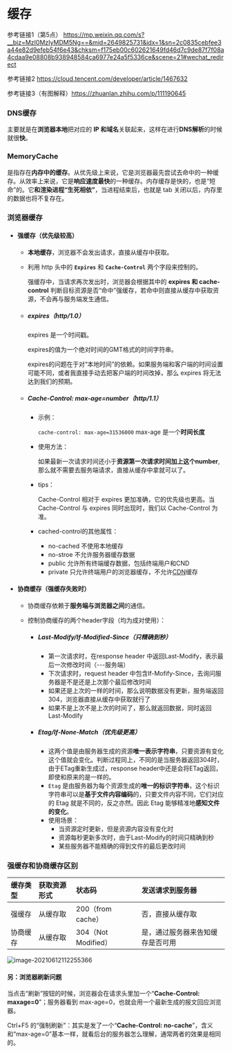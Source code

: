 # 缓存

参考链接1（第5点） https://mp.weixin.qq.com/s?__biz=MzI0MzIyMDM5Ng==&mid=2649825731&idx=1&sn=2c0835cebfee3a44e82d9efeb54f6e43&chksm=f175eb00c602621649fd46d7c9de87f7f08a4cdaa9e08808b938948584ca6977e24a5f5336ce&scene=21#wechat_redirect

参考链接2 https://cloud.tencent.com/developer/article/1467632

参考链接3（有图解释）https://zhuanlan.zhihu.com/p/111190645



### DNS缓存

主要就是在**浏览器本地**把对应的 **IP 和域名**关联起来，这样在进行**DNS解析**的时候就很**快**。



### MemoryCache

是指存在**内存中的缓存**。从优先级上来说，它是浏览器最先尝试去命中的一种缓存。从效率上来说，它是**响应速度最快**的一种缓存。内存缓存是快的，也是“短命”的。它**和渲染进程“生死相依”**，当进程结束后，也就是 tab 关闭以后，内存里的数据也将不复存在。



### 浏览器缓存

- #### 强缓存（优先级较高）

  - **本地缓存**，浏览器不会发出请求，直接从缓存中获取。

  - 利用 http 头中的 **`Expires`** 和 **`Cache-Control`** 两个字段来控制的。

    强缓存中，当请求再次发出时，浏览器会根据其中的 **expires 和 cache-control** 判断目标资源是否“命中”强缓存，若命中则直接从缓存中获取资源，不会再与服务端发生通信。

  - ##### expires（http/1.0）

    expires 是一个时间戳。

    expires的值为一个绝对时间的GMT格式的时间字符串。

    expires的问题在于对“本地时间”的依赖。如果服务端和客户端的时间设置可能不同，或者我直接手动去把客户端的时间改掉，那么 expires 将无法达到我们的预期。

  - ##### Cache-Control: max-age=number（http/1.1）

    - 示例：

      `cache-control: max-age=31536000`    max-age 是一个**时间长度**

    - 使用方法：

      如果最新一次请求时间还小于**资源第一次请求时间加上这个number**,那么就不需要去服务端请求，直接从缓存中拿就可以了。

    - tips：

      Cache-Control 相对于 expires 更加准确，它的优先级也更高。当 Cache-Control 与 expires 同时出现时，我们以 Cache-Control 为准。

    - cached-control的其他属性：
      - no-cached  不使用本地缓存
      - no-stroe 不允许服务器缓存数据
      - public 允许所有终端缓存数据，包括终端用户和CND
      - private 只允许终端用户的浏览器缓存，不允许[CDN](https://cloud.tencent.com/product/cdn?from=10680)缓存

    

- #### 协商缓存（强缓存失败时）

  - 协商缓存依赖于**服务端与浏览器之间**的通信。

  - 控制协商缓存的两个header字段（均为成对使用）：

    - ##### Last-Modify/If-Modified-Since（只精确到秒）

      - 第一次请求时，在response header 中返回Last-Modify，表示最后一次修改时间（---服务端）
      - 下次请求时，request header 中包含If-Mofify-Since，去询问服务器是不是还是上次那个最后修改时间
      - 如果还是上次的一样的时间，那么说明数据没有更新，服务端返回304，浏览器直接从缓存中获取就行了
      - 如果不是上次不是上次的时间了，那么就返回数据，同时返回Last-Modify

    - ##### Etag/If-None-Match（优先级更高）

      - 这两个值是由服务器生成的资源**唯一表示字符串**，只要资源有变化这个值就会变化。判断过程同上，不同的是当服务器返回304时，由于ETag重新生成过，response header中还是会将ETag返回，即使和原来的是一样的。
      - `Etag` 是由服务器为每个资源生成的**唯一的标识字符串**，这个标识字符串可以是**基于文件内容编码**的，只要文件内容不同，它们对应的 Etag 就是不同的，反之亦然。因此 Etag 能够精准地**感知文件的变化**。
      - 使用场景：
        - 当资源定时更新，但是资源内容没有变化时
        - 资源每秒更新多次时，由于Last-Modify的时间只精确到秒
        - 某些服务器不能精确的得到文件的最后更改时间

  



### 强缓存和协商缓存区别

| 缓存类型 | 获取资源形式 | 状态码              | 发送请求到服务器                 |
| :------- | :----------- | :------------------ | :------------------------------- |
| 强缓存   | 从缓存取     | 200（from cache）   | 否，直接从缓存取                 |
| 协商缓存 | 从缓存取     | 304（Not Modified） | 是，通过服务器来告知缓存是否可用 |



![image-20210612112255366](C:\Users\HP\AppData\Roaming\Typora\typora-user-images\image-20210612112255366.png)



#### 另：浏览器刷新问题

当点击“刷新”按钮的时候，浏览器会在请求头里加一个“**Cache-Control: maxage=0**”；服务器看到 max-age=0，也就会用一个最新生成的报文回应浏览器。

Ctrl+F5 的“强制刷新”：其实是发了一个“**Cache-Control: no-cache**”，含义和“max-age=0”基本一样，就看后台的服务器怎么理解，通常两者的效果是相同的。